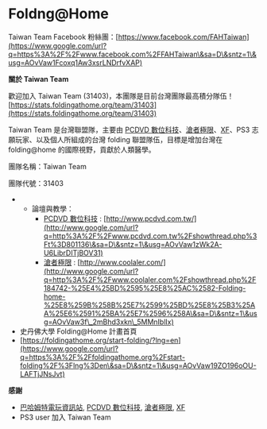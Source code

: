 # Foldng@Home

Taiwan Team Facebook 粉絲團：[https://www.facebook.com/FAHTaiwan](https://www.google.com/url?q=https%3A%2F%2Fwww.facebook.com%2FFAHTaiwan\&sa=D\&sntz=1\&usg=AOvVaw1Fcoxq1Aw3xsrLNDrfvXAP)

**關於 Taiwan Team**

歡迎加入 Taiwan Team (31403)，本團隊是目前台灣團隊最高積分隊伍！[https://stats.foldingathome.org/team/31403](https://stats.foldingathome.org/team/31403)

Taiwan Team 是台灣聯盟隊，主要由 [PCDVD 數位科技](http://www.google.com/url?q=http%3A%2F%2Fwww.pcdvd.com.tw%2F\&sa=D\&sntz=1\&usg=AOvVaw2zNP4so803p-88Z4PUUhHS)、[滄者極限](http://www.google.com/url?q=http%3A%2F%2Fwww.coolaler.com%2Fcontent%2F\&sa=D\&sntz=1\&usg=AOvVaw2\_1DKQC2wED4e4oUunliPl)、[XF](http://www.google.com/url?q=http%3A%2F%2Fwww.xfastest.com%2F\&sa=D\&sntz=1\&usg=AOvVaw1mXttMXIB29nMSMbfkQ442)、PS3 志願玩家、以及個人所組成的台灣 folding 聯盟隊伍，目標是增加台灣在 folding@home 的國際視野，貢獻於人類醫學。

團隊名稱：Taiwan Team

團隊代號：31403

*
  * 論壇與教學：
    * [PCDVD 數位科技](http://www.google.com/url?q=http%3A%2F%2Fwww.pcdvd.com.tw%2F\&sa=D\&sntz=1\&usg=AOvVaw2zNP4so803p-88Z4PUUhHS) : [http://www.pcdvd.com.tw/](http://www.google.com/url?q=http%3A%2F%2Fwww.pcdvd.com.tw%2Fshowthread.php%3Ft%3D801136\&sa=D\&sntz=1\&usg=AOvVaw1zWk2A-U6LibrDITjBOV31)
    * [滄者極限](http://www.google.com/url?q=http%3A%2F%2Fwww.coolaler.com%2Fcontent%2F\&sa=D\&sntz=1\&usg=AOvVaw2\_1DKQC2wED4e4oUunliPl) : [http://www.coolaler.com/](http://www.google.com/url?q=http%3A%2F%2Fwww.coolaler.com%2Fshowthread.php%2F184742-%25E4%25BD%2595%25E8%25AC%2582-Folding-home-%25E8%259B%258B%25E7%2599%25BD%25E8%25B3%25AA%25E6%2591%25BA%25E7%2596%258A\&sa=D\&sntz=1\&usg=AOvVaw3f\_2mBhd3xkn\_5MMnIblIx)
* 史丹佛大學 Folding@Home 計畫首頁
* [https://foldingathome.org/start-folding/?lng=en](https://www.google.com/url?q=https%3A%2F%2Ffoldingathome.org%2Fstart-folding%2F%3Flng%3Den\&sa=D\&sntz=1\&usg=AOvVaw19ZO196oOU-LAFTjJNsJvt)

**感謝**

* [巴哈姆特電玩資訊站](http://www.google.com/url?q=http%3A%2F%2Fwww.gamer.com.tw%2F\&sa=D\&sntz=1\&usg=AOvVaw1PvdrTyAs5vHF4DsbQa2oA), [PCDVD 數位科技](http://www.google.com/url?q=http%3A%2F%2Fwww.pcdvd.com.tw%2F\&sa=D\&sntz=1\&usg=AOvVaw2zNP4so803p-88Z4PUUhHS), [滄者極限](http://www.google.com/url?q=http%3A%2F%2Fwww.coolaler.com%2Fcontent%2F\&sa=D\&sntz=1\&usg=AOvVaw2\_1DKQC2wED4e4oUunliPl), [XF](http://www.google.com/url?q=http%3A%2F%2Fwww.xfastest.com%2F\&sa=D\&sntz=1\&usg=AOvVaw1mXttMXIB29nMSMbfkQ442)
* PS3 user 加入 Taiwan Team
